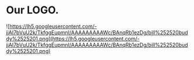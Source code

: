 # Our LOGO. #

![https://lh5.googleusercontent.com/-jjAI7bVuU2k/TkfggEupmnI/AAAAAAAAAWc/BAnqRb1ezDg/bill%252520buddy%2525201.png](https://lh5.googleusercontent.com/-jjAI7bVuU2k/TkfggEupmnI/AAAAAAAAAWc/BAnqRb1ezDg/bill%252520buddy%2525201.png)

